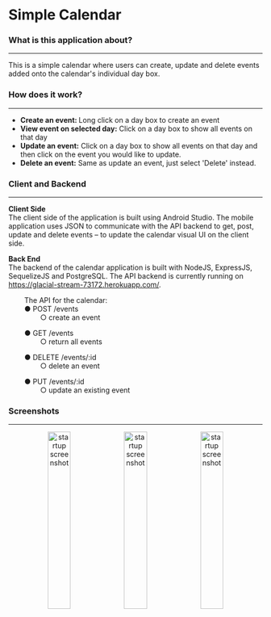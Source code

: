 # Simple Calendar
### What is this application about?
***
<p align="left">This is a simple calendar where users can create, update and delete events added onto the calendar's individual day box.</p>

### How does it work?
***
<ul>
  <li><b>Create an event: </b> Long click on a day box to create an event </li>
  <li><b>View event on selected day:</b> Click on a day box to show all events on that day</li>
  <li><b>Update an event:</b> Click on a day box to show all events on that day and then click on the event you would like to update.</li>
  <li><b>Delete an event:</b> Same as update an event, just select 'Delete' instead. </li>
</ul>

### Client and Backend
***
<b>Client Side</b><br />
The client side of the application is built using Android Studio. The mobile application uses JSON to communicate with the API backend to get, post, update and delete events – to update the calendar visual UI on the client side. <br />

<b>Back End</b><br />
The backend of the calendar application is built with NodeJS, ExpressJS, SequelizeJS and PostgreSQL. The API backend is currently running on <a href="https://glacial-stream-73172.herokuapp.com/">https://glacial-stream-73172.herokuapp.com/</a>.

&nbsp; &nbsp; &nbsp; &nbsp; The API for the calendar:<br />
&nbsp; &nbsp; &nbsp; &nbsp; ●     POST /events<br />
&nbsp; &nbsp; &nbsp; &nbsp; &nbsp; &nbsp; &nbsp; &nbsp; ○     create an event

&nbsp; &nbsp; &nbsp; &nbsp; ●     GET /events<br />
&nbsp; &nbsp; &nbsp; &nbsp; &nbsp; &nbsp; &nbsp; &nbsp; ○    return all events

&nbsp; &nbsp; &nbsp; &nbsp; ●     DELETE /events/:id<br />
&nbsp; &nbsp; &nbsp; &nbsp; &nbsp; &nbsp; &nbsp; &nbsp; ○     delete an event
       
&nbsp; &nbsp; &nbsp; &nbsp; ●     PUT /events/:id<br />
&nbsp; &nbsp; &nbsp; &nbsp; &nbsp; &nbsp; &nbsp; &nbsp; ○     update an existing event

### Screenshots
***
<p align="center">
<img src="http://i65.tinypic.com/2vanvhz.png" alt="startup screenshot" width=30%; styles="display:'inline-block';"><img src="http://i64.tinypic.com/2v8l25x.png" alt="startup screenshot" width=30%; styles="display:'inline-block';"><img src="http://i68.tinypic.com/1qiaft.pngg" alt="startup screenshot" width=30%; styles="display:'inline-block';">
</p>

<br /><br />
